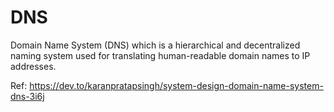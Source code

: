 # DNS

Domain Name System (DNS) which is a hierarchical and decentralized naming system used for translating human-readable domain names to IP addresses.

Ref: https://dev.to/karanpratapsingh/system-design-domain-name-system-dns-3i6j
